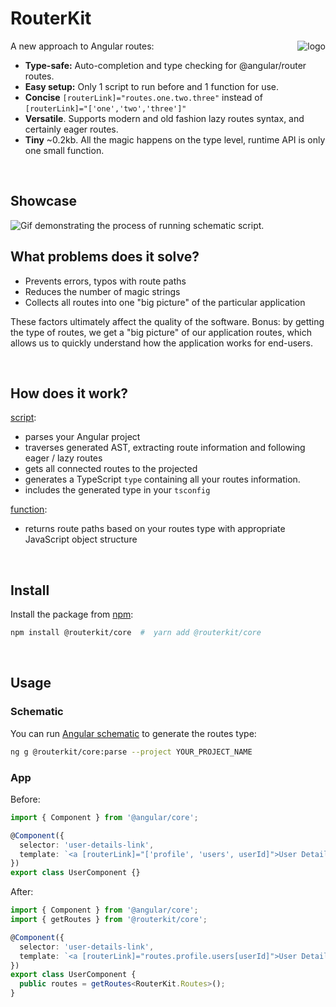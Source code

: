 # RouterKit

<a href="https://routeshub.gitbook.io/docs"><img src="https://raw.githubusercontent.com/retarsis/routerkit/master/assets/logo.png" align="right" alt="logo" /></a>

A new approach to Angular routes:

- **Type-safe:** Auto-completion and type checking for @angular/router routes.
- **Easy setup:** Only 1 script to run before and 1 function for use.
- **Concise** `[routerLink]="routes.one.two.three"` instead of `[routerLink]="['one','two','three']"`
- **Versatile**. Supports modern and old fashion lazy routes syntax, and certainly eager routes.
- **Tiny** ~0.2kb. All the magic happens on the type level, runtime API is only one small function.

<br/>

## Showcase

<img src="https://raw.githubusercontent.com/retarsis/routerkit/master/assets/concise.gif" alt="Gif demonstrating the process of running schematic script." align="center">

<br/>

## What problems does it solve?

- Prevents errors, typos with route paths
- Reduces the number of magic strings
- Collects all routes into one "big picture" of the particular application

These factors ultimately affect the quality of the software.
Bonus: by getting the type of routes, we get a "big picture" of our application routes, which allows us to quickly understand how the application works for end-users.

<br/>

## How does it work?

[script](https://github.com/retarsis/routerkit/blob/master/package/src/parse/index.ts):

- parses your Angular project
- traverses generated AST, extracting route information and following eager / lazy routes
- gets all connected routes to the projected
- generates a TypeScript `type` containing all your routes information.
- includes the generated type in your `tsconfig`

[function](https://github.com/retarsis/routerkit/blob/1e9e55c8e66b44a1ac1d841a0f5aacc3d28b2989/package/src/core/getRoutes.ts#L1):

- returns route paths based on your routes type with appropriate JavaScript object structure

<br/>

## Install

Install the package from [npm](https://www.npmjs.com/):

```sh
npm install @routerkit/core  #  yarn add @routerkit/core
```

<br/>

## Usage

### Schematic

You can run [Angular schematic](https://cli.angular.io/) to generate the routes type:

```sh
ng g @routerkit/core:parse --project YOUR_PROJECT_NAME
```

### App

Before:

```typescript
import { Component } from '@angular/core';

@Component({
  selector: 'user-details-link',
  template: `<a [routerLink]="['profile', 'users', userId]">User Details</a>`
})
export class UserComponent {}
```

After:

```typescript
import { Component } from '@angular/core';
import { getRoutes } from '@routerkit/core';

@Component({
  selector: 'user-details-link',
  template: `<a [routerLink]="routes.profile.users[userId]">User Details</a>`
})
export class UserComponent {
  public routes = getRoutes<RouterKit.Routes>();
}
```
